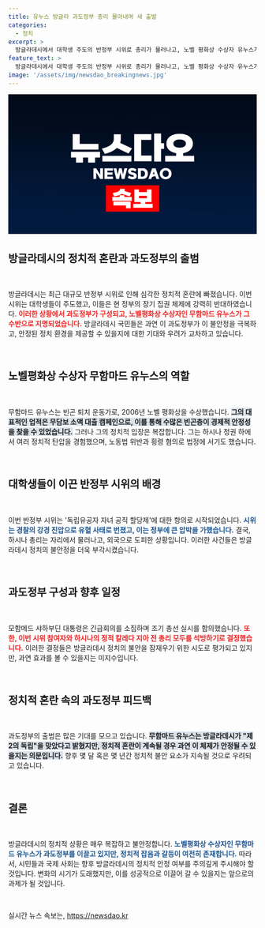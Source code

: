 ```yaml
---
title: 유누스 방글라 과도정부 총리 몰아내며 새 출발
categories:
  - 정치
excerpt: >
  방글라데시에서 대학생 주도의 반정부 시위로 총리가 물러나고, 노벨 평화상 수상자 유누스가 과도정부를 이끌기로 했다. 정치적 혼란 속에서 새로운 전환점이 예고된다!
feature_text: >
  방글라데시에서 대학생 주도의 반정부 시위로 총리가 물러나고, 노벨 평화상 수상자 유누스가 과도정부를 이끌기로 했다. 정치적 혼란 속에서 새로운 전환점이 예고된다!
image: '/assets/img/newsdao_breakingnews.jpg'
---
```


<p><img src="/assets/img/newsdao_breakingnews.jpg" alt="cryptoinkorea 속보" /></p>

<h2 data-ke-size="size26">방글라데시의 정치적 혼란과 과도정부의 출범</h2>

<p data-ke-size="size16">&nbsp;</p>

<p data-ke-size="size16">방글라데시는 최근 대규모 반정부 시위로 인해 심각한 정치적 혼란에 빠졌습니다. 이번 시위는 대학생들이 주도했고, 이들은 현 정부의 장기 집권 체제에 강력히 반대하였습니다. <b><span style="color: #ee2323;">이러한 상황에서 과도정부가 구성되고, 노벨평화상 수상자인 무함마드 유누스가 그 수반으로 지명되었습니다.</span></b> 방글라데시 국민들은 과연 이 과도정부가 이 불안정을 극복하고, 안정된 정치 환경을 제공할 수 있을지에 대한 기대와 우려가 교차하고 있습니다.</p>

<p data-ke-size="size16">&nbsp;</p>

<h2 data-ke-size="size26">노벨평화상 수상자 무함마드 유누스의 역할</h2>

<p data-ke-size="size16">&nbsp;</p>

<p data-ke-size="size16">무함마드 유누스는 빈곤 퇴치 운동가로, 2006년 노벨 평화상을 수상했습니다. <b><span style="background-color: #21538527;">그의 대표적인 업적은 무담보 소액 대출 캠페인으로, 이를 통해 수많은 빈곤층이 경제적 안정성을 찾을 수 있었습니다.</span></b> 그러나 그의 정치적 입장은 복잡합니다. 그는 하시나 정권 하에서 여러 정치적 탄압을 경험했으며, 노동법 위반과 횡령 혐의로 법정에 서기도 했습니다.</p>

<p data-ke-size="size16">&nbsp;</p>

<h2 data-ke-size="size26">대학생들이 이끈 반정부 시위의 배경</h2>

<p data-ke-size="size16">&nbsp;</p>

<p data-ke-size="size16">이번 반정부 시위는 '독립유공자 자녀 공직 할당제'에 대한 항의로 시작되었습니다. <b><span style="color: #1a5490;">시위는 경찰의 강경 진압으로 유혈 사태로 번졌고, 이는 정부에 큰 압박을 가했습니다.</span></b> 결국, 하시나 총리는 자리에서 물러나고, 외국으로 도피한 상황입니다. 이러한 사건들은 방글라데시 정치의 불안정을 더욱 부각시켰습니다.</p>

<p data-ke-size="size16">&nbsp;</p>

<h2 data-ke-size="size26">과도정부 구성과 향후 일정</h2>

<p data-ke-size="size16">&nbsp;</p>

<p data-ke-size="size16">모함메드 샤하부딘 대통령은 긴급회의를 소집하며 조기 총선 실시를 합의했습니다. <b><span style="color: #ee2323;">또한, 이번 시위 참여자와 하시나의 정적 칼레다 지아 전 총리 모두를 석방하기로 결정했습니다.</span></b> 이러한 결정들은 방글라데시 정치의 불안을 잠재우기 위한 시도로 평가되고 있지만, 과연 효과를 볼 수 있을지는 미지수입니다.</p>

<p data-ke-size="size16">&nbsp;</p>

<h2 data-ke-size="size26">정치적 혼란 속의 과도정부 피드백</h2>

<p data-ke-size="size16">&nbsp;</p>

<p data-ke-size="size16">과도정부의 출범은 많은 기대를 모으고 있습니다. <b><span style="background-color: #21538527;">무함마드 유누스는 방글라데시가 "제2의 독립"을 맞았다고 밝혔지만, 정치적 혼란이 계속될 경우 과연 이 체제가 안정될 수 있을지는 의문입니다.</span></b> 향후 몇 달 혹은 몇 년간 정치적 불안 요소가 지속될 것으로 우려되고 있습니다.</p>

<p data-ke-size="size16">&nbsp;</p>

<h2 data-ke-size="size26">결론</h2>

<p data-ke-size="size16">&nbsp;</p>

<p data-ke-size="size16">방글라데시의 정치적 상황은 매우 복잡하고 불안정합니다. <b><span style="color: #1a5490;">노벨평화상 수상자인 무함마드 유누스가 과도정부를 이끌고 있지만, 정치적 잡음과 갈등이 여전히 존재합니다.</span></b> 따라서, 시민들과 국제 사회는 향후 방글라데시의 정치적 안정 여부를 주의깊게 주시해야 할 것입니다. 변화의 시기가 도래했지만, 이를 성공적으로 이끌어 갈 수 있을지는 앞으로의 과제가 될 것입니다.</p>

<p data-ke-size="size16">&nbsp;</p>
실시간 뉴스 속보는, <a href="https://newsdao.kr" rel="dofollow">https://newsdao.kr</a>


